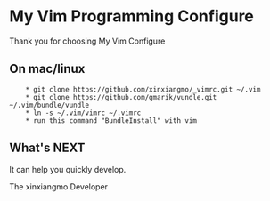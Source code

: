 My Vim Programming Configure
============================

Thank you for choosing My Vim Configure


On mac/linux
------------

        * git clone https://github.com/xinxiangmo/_vimrc.git ~/.vim
        * git clone https://github.com/gmarik/vundle.git ~/.vim/bundle/vundle
        * ln -s ~/.vim/vimrc ~/.vimrc
        * run this command "BundleInstall" with vim


What's NEXT
-----------

It can help you quickly develop.

The xinxiangmo Developer

